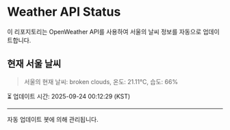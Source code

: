 
# Weather API Status

이 리포지토리는 OpenWeather API를 사용하여 서울의 날씨 정보를 자동으로 업데이트합니다.

## 현재 서울 날씨
> 서울의 현재 날씨: broken clouds, 온도: 21.11°C, 습도: 66%

⏳ 업데이트 시간: 2025-09-24 00:12:29 (KST)

---
자동 업데이트 봇에 의해 관리됩니다.
